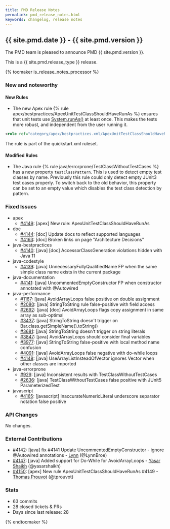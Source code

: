```yaml
---
title: PMD Release Notes
permalink: pmd_release_notes.html
keywords: changelog, release notes
---
```


## {{ site.pmd.date }} - {{ site.pmd.version }}

The PMD team is pleased to announce PMD {{ site.pmd.version }}.

This is a {{ site.pmd.release_type }} release.

{% tocmaker is_release_notes_processor %}

### New and noteworthy

#### New Rules
* The new Apex rule {% rule apex/bestpractices/ApexUnitTestClassShouldHaveRunAs %} ensures that unit tests
  use [System.runAs()](https://developer.salesforce.com/docs/atlas.en-us.apexcode.meta/apexcode/apex_testing_tools_runas.htm)
  at least once. This makes the tests more robust, and independent from the user running it.

```xml
<rule ref="category/apex/bestpractices.xml/ApexUnitTestClassShouldHaveRunAs"/>
```

The rule is part of the quickstart.xml ruleset.

#### Modified Rules

* The Java rule {% rule java/errorprone/TestClassWithoutTestCases %} has a new property `testClassPattern`. This is
  used to detect empty test classes by name. Previously this rule could only detect empty JUnit3 test cases
  properly. To switch back to the old behavior, this property can be set to an empty value which disables the
  test class detection by pattern.

### Fixed Issues
* apex
    * [#4149](https://github.com/pmd/pmd/issues/4149): \[apex] New rule: ApexUnitTestClassShouldHaveRunAs
* doc
    * [#4144](https://github.com/pmd/pmd/pull/4144): \[doc] Update docs to reflect supported languages
    * [#4163](https://github.com/pmd/pmd/issues/4163): \[doc] Broken links on page "Architecture Decisions"
* java-bestpractices
    * [#4140](https://github.com/pmd/pmd/issues/4140): \[java] \[doc] AccessorClassGeneration violations hidden with Java 11
* java-codestyle
    * [#4139](https://github.com/pmd/pmd/issues/4139): \[java] UnnecessaryFullyQualifiedName FP when the same simple class name exists in the current package
* java-documentation
    * [#4141](https://github.com/pmd/pmd/issues/4141): \[java] UncommentedEmptyConstructor FP when constructor annotated with @<!-- -->Autowired
* java-performance
    * [#1167](https://github.com/pmd/pmd/issues/1167): \[java] AvoidArrayLoops false positive on double assignment
    * [#2080](https://github.com/pmd/pmd/issues/2080): \[java] StringToString rule false-positive with field access
    * [#2692](https://github.com/pmd/pmd/issues/2692): \[java] \[doc] AvoidArrayLoops flags copy assignment in same array as sub-optimal
    * [#3437](https://github.com/pmd/pmd/issues/3437): \[java] StringToString doesn't trigger on Bar.class.getSimpleName().toString()
    * [#3681](https://github.com/pmd/pmd/issues/3681): \[java] StringToString doesn't trigger on string literals
    * [#3847](https://github.com/pmd/pmd/issues/3847): \[java] AvoidArrayLoops should consider final variables
    * [#3977](https://github.com/pmd/pmd/issues/3977): \[java] StringToString false-positive with local method name confusion
    * [#4091](https://github.com/pmd/pmd/issues/4091): \[java] AvoidArrayLoops false negative with do-while loops
    * [#4148](https://github.com/pmd/pmd/issues/4148): \[java] UseArrayListInsteadOfVector ignores Vector when other classes are imported
* java-errorprone
    * [#929](https://github.com/pmd/pmd/issues/929): \[java] Inconsistent results with TestClassWithoutTestCases
    * [#2636](https://github.com/pmd/pmd/issues/2636): \[java] TestClassWithoutTestCases false positive with JUnit5 ParameterizedTest
* javascript
    * [#4165](https://github.com/pmd/pmd/issues/4165): \[javascript] InaccurateNumericLiteral underscore separator notation false positive

### API Changes

No changes.

### External Contributions
* [#4142](https://github.com/pmd/pmd/pull/4142): \[java] fix #4141 Update UncommentedEmptyConstructor - ignore @<!-- -->Autowired annotations - [Lynn](https://github.com/LynnBroe) (@LynnBroe)
* [#4147](https://github.com/pmd/pmd/pull/4147): \[java] Added support for Do-While for AvoidArrayLoops - [Yasar Shaikh](https://github.com/yasarshaikh) (@yasarshaikh)
* [#4150](https://github.com/pmd/pmd/pull/4150): \[apex] New rule ApexUnitTestClassShouldHaveRunAs #4149 - [Thomas Prouvot](https://github.com/tprouvot) (@tprouvot)

### Stats
* 63 commits
* 28 closed tickets & PRs
* Days since last release: 28

{% endtocmaker %}

